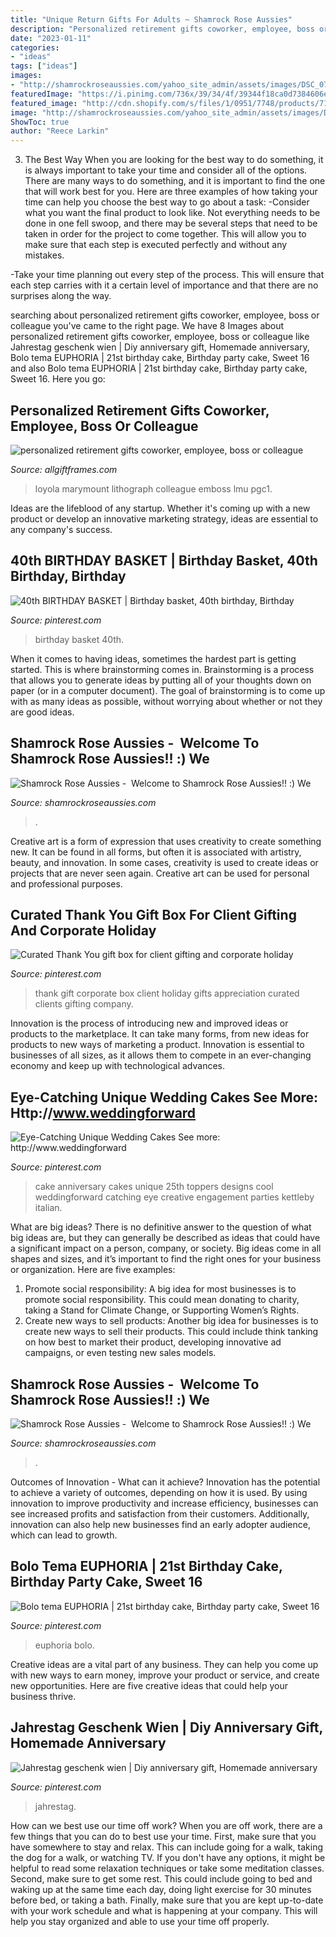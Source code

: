 ```yaml
---
title: "Unique Return Gifts For Adults ~ Shamrock Rose Aussies"
description: "Personalized retirement gifts coworker, employee, boss or colleague"
date: "2023-01-11"
categories:
- "ideas"
tags: ["ideas"]
images:
- "http://shamrockroseaussies.com/yahoo_site_admin/assets/images/DSC_0782.124232546_std.JPG"
featuredImage: "https://i.pinimg.com/736x/39/34/4f/39344f18ca0d7384606edd1aa3010cdb.jpg"
featured_image: "http://cdn.shopify.com/s/files/1/0951/7748/products/71nlMIHGODL._AC_SL1071_grande.jpg?v=1571439062"
image: "http://shamrockroseaussies.com/yahoo_site_admin/assets/images/DSC_0782.124232546_std.JPG"
ShowToc: true
author: "Reece Larkin"
---
```



3) The Best Way
When you are looking for the best way to do something, it is always important to take your time and consider all of the options. There are many ways to do something, and it is important to find the one that will work best for you. Here are three examples of how taking your time can help you choose the best way to go about a task: 
-Consider what you want the final product to look like. Not everything needs to be done in one fell swoop, and there may be several steps that need to be taken in order for the project to come together. This will allow you to make sure that each step is executed perfectly and without any mistakes.

-Take your time planning out every step of the process. This will ensure that each step carries with it a certain level of importance and that there are no surprises along the way.

	

		
searching about personalized retirement gifts coworker, employee, boss or colleague you've came to the right page. We have 8 Images about personalized retirement gifts coworker, employee, boss or colleague like Jahrestag geschenk wien | Diy anniversary gift, Homemade anniversary, Bolo tema EUPHORIA | 21st birthday cake, Birthday party cake, Sweet 16 and also Bolo tema EUPHORIA | 21st birthday cake, Birthday party cake, Sweet 16. Here you go:
		
    
## Personalized Retirement Gifts Coworker, Employee, Boss Or Colleague

<img loading=lazy src="http://cdn.shopify.com/s/files/1/0951/7748/products/71nlMIHGODL._AC_SL1071_grande.jpg?v=1571439062" onerror="this.onerror=null;this.src='https://tse2.mm.bing.net/th?id=OIP.LFhdTnUJAlSriXL1QPfQlwHaI9&amp;pid=15.1';" alt="personalized retirement gifts coworker, employee, boss or colleague">

_Source: allgiftframes.com_

>loyola marymount lithograph colleague emboss lmu pgc1. 

	

Ideas are the lifeblood of any startup. Whether it's coming up with a new product or develop an innovative marketing strategy, ideas are essential to any company's success.

    
## 40th BIRTHDAY BASKET | Birthday Basket, 40th Birthday, Birthday

<img loading=lazy src="https://i.pinimg.com/736x/59/46/9b/59469b908cb86199a4e66abc90b8a06f--birthday-basket-th-birthday.jpg" onerror="this.onerror=null;this.src='https://tse2.mm.bing.net/th?id=OIP.o3hR58LZcUeYeU1nDaYfUwHaMU&amp;pid=15.1';" alt="40th BIRTHDAY BASKET | Birthday basket, 40th birthday, Birthday">

_Source: pinterest.com_

>birthday basket 40th. 

	

When it comes to having ideas, sometimes the hardest part is getting started. This is where brainstorming comes in. Brainstorming is a process that allows you to generate ideas by putting all of your thoughts down on paper (or in a computer document). The goal of brainstorming is to come up with as many ideas as possible, without worrying about whether or not they are good ideas.

    
## Shamrock Rose Aussies - ﻿﻿﻿ Welcome To Shamrock Rose Aussies!! :) We

<img loading=lazy src="http://shamrockroseaussies.com/yahoo_site_admin/assets/images/DSC_0782.124232546_std.JPG" onerror="this.onerror=null;this.src='https://tse4.mm.bing.net/th?id=OIP.A849W9qZ-uNXkjQ6RNtH0QHaE-&amp;pid=15.1';" alt="Shamrock Rose Aussies - ﻿﻿﻿ Welcome to Shamrock Rose Aussies!! :) We">

_Source: shamrockroseaussies.com_

>. 

	

Creative art is a form of expression that uses creativity to create something new. It can be found in all forms, but often it is associated with artistry, beauty, and innovation. In some cases, creativity is used to create ideas or projects that are never seen again. Creative art can be used for personal and professional purposes.

    
## Curated Thank You Gift Box For Client Gifting And Corporate Holiday

<img loading=lazy src="https://i.pinimg.com/736x/39/34/4f/39344f18ca0d7384606edd1aa3010cdb.jpg" onerror="this.onerror=null;this.src='https://tse3.mm.bing.net/th?id=OIP.RgL3s8zJL30erX8W8DK0ewHaNK&amp;pid=15.1';" alt="Curated Thank You gift box for client gifting and corporate holiday">

_Source: pinterest.com_

>thank gift corporate box client holiday gifts appreciation curated clients gifting company. 

	

Innovation is the process of introducing new and improved ideas or products to the marketplace. It can take many forms, from new ideas for products to new ways of marketing a product. Innovation is essential to businesses of all sizes, as it allows them to compete in an ever-changing economy and keep up with technological advances.

    
## Eye-Catching Unique Wedding Cakes See More: Http://www.weddingforward

<img loading=lazy src="https://i.pinimg.com/736x/a6/1c/fa/a61cfa18980163e0999a2680e251692c.jpg" onerror="this.onerror=null;this.src='https://tse1.mm.bing.net/th?id=OIP.KHONzLqQzeTQASMJTaIKXgHaLH&amp;pid=15.1';" alt="Eye-Catching Unique Wedding Cakes See more: http://www.weddingforward">

_Source: pinterest.com_

>cake anniversary cakes unique 25th toppers designs cool weddingforward catching eye creative engagement parties kettleby italian. 

	

What are big ideas?
There is no definitive answer to the question of what big ideas are, but they can generally be described as ideas that could have a significant impact on a person, company, or society. Big ideas come in all shapes and sizes, and it’s important to find the right ones for your business or organization. Here are five examples: 
1. Promote social responsibility: A big idea for most businesses is to promote social responsibility. This could mean donating to charity, taking a Stand for Climate Change, or Supporting Women’s Rights. 
2. Create new ways to sell products: Another big idea for businesses is to create new ways to sell their products. This could include think tanking on how best to market their product, developing innovative ad campaigns, or even testing new sales models. 

    
## Shamrock Rose Aussies - ﻿﻿﻿ Welcome To Shamrock Rose Aussies!! :) We

<img loading=lazy src="http://shamrockroseaussies.com/yahoo_site_admin/assets/images/DSC_0882.61212443_std.JPG" onerror="this.onerror=null;this.src='https://tse3.mm.bing.net/th?id=OIP.HpgsgUxhfg6v_3v7qY-pMQHaE-&amp;pid=15.1';" alt="Shamrock Rose Aussies - ﻿﻿﻿ Welcome to Shamrock Rose Aussies!! :) We">

_Source: shamrockroseaussies.com_

>. 

	

Outcomes of Innovation - What can it achieve?
Innovation has the potential to achieve a variety of outcomes, depending on how it is used. By using innovation to improve productivity and increase efficiency, businesses can see increased profits and satisfaction from their customers. Additionally, innovation can also help new businesses find an early adopter audience, which can lead to growth.

    
## Bolo Tema EUPHORIA | 21st Birthday Cake, Birthday Party Cake, Sweet 16

<img loading=lazy src="https://i.pinimg.com/736x/fe/3d/6c/fe3d6ce5fd9b181a8a6cfd4292a8ef28.jpg" onerror="this.onerror=null;this.src='https://tse2.mm.bing.net/th?id=OIP.tw2S0l_iMDYKOBNE9aLv5wHaJ3&amp;pid=15.1';" alt="Bolo tema EUPHORIA | 21st birthday cake, Birthday party cake, Sweet 16">

_Source: pinterest.com_

>euphoria bolo. 

	

Creative ideas are a vital part of any business. They can help you come up with new ways to earn money, improve your product or service, and create new opportunities. Here are five creative ideas that could help your business thrive.

    
## Jahrestag Geschenk Wien | Diy Anniversary Gift, Homemade Anniversary

<img loading=lazy src="https://i.pinimg.com/736x/a9/02/86/a902864a77530f7d9e756ace330f0b1c.jpg" onerror="this.onerror=null;this.src='https://tse1.mm.bing.net/th?id=OIP.I7ts9k-tdEzKrSUOFDrUcQHaJ4&amp;pid=15.1';" alt="Jahrestag geschenk wien | Diy anniversary gift, Homemade anniversary">

_Source: pinterest.com_

>jahrestag. 

	

How can we best use our time off work?
When you are off work, there are a few things that you can do to best use your time. First, make sure that you have somewhere to stay and relax. This can include going for a walk, taking the dog for a walk, or watching TV. If you don't have any options, it might be helpful to read some relaxation techniques or take some meditation classes. Second, make sure to get some rest. This could include going to bed and waking up at the same time each day, doing light exercise for 30 minutes before bed, or taking a bath. Finally, make sure that you are kept up-to-date with your work schedule and what is happening at your company. This will help you stay organized and able to use your time off properly.

